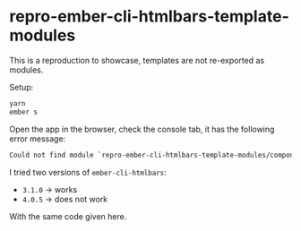 # repro-ember-cli-htmlbars-template-modules

This is a reproduction to showcase, templates are not re-exported as modules.

Setup:

```bash
yarn
ember s
```

Open the app in the browser, check the console tab, it has the following error
message:

```bash
Could not find module `repro-ember-cli-htmlbars-template-modules/components/foo/template` imported from `dummy/templates/components/foo`
```

I tried two versions of `ember-cli-htmlbars`:

- `3.1.0` -> works
- `4.0.5` -> does not work

With the same code given here.
